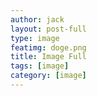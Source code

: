 ```yaml
---
author: jack
layout: post-full
type: image
featimg: doge.png
title: Image Full
tags: [image]
category: [image]
---
```

